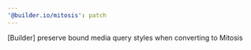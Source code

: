 ```yaml
---
'@builder.io/mitosis': patch
---
```


[Builder] preserve bound media query styles when converting to Mitosis
